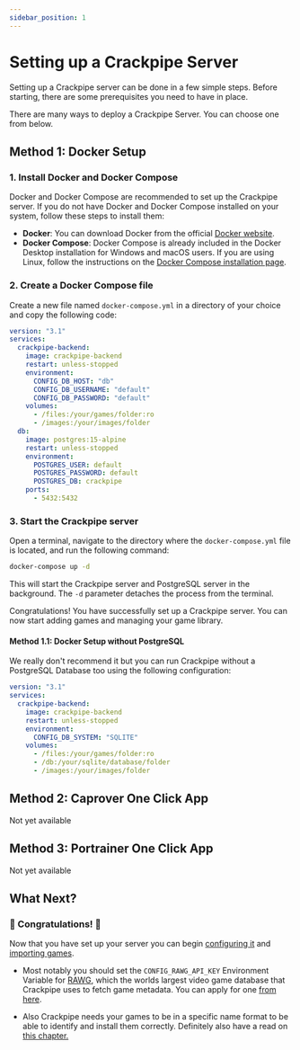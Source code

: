 ```yaml
---
sidebar_position: 1
---
```


# Setting up a Crackpipe Server

Setting up a Crackpipe server can be done in a few simple steps. Before starting, there are some prerequisites you need to have in place.

There are many ways to deploy a Crackpipe Server. You can choose one from below.

## Method 1: Docker Setup

### 1. Install Docker and Docker Compose

Docker and Docker Compose are recommended to set up the Crackpipe server. If you do not have Docker and Docker Compose installed on your system, follow these steps to install them:

- **Docker**: You can download Docker from the official [Docker website](https://www.docker.com/get-started).
- **Docker Compose**: Docker Compose is already included in the Docker Desktop installation for Windows and macOS users. If you are using Linux, follow the instructions on the [Docker Compose installation page](https://docs.docker.com/compose/install/).

### 2. Create a Docker Compose file

Create a new file named `docker-compose.yml` in a directory of your choice and copy the following code:

```yaml
version: "3.1"
services:
  crackpipe-backend:
    image: crackpipe-backend
    restart: unless-stopped
    environment:
      CONFIG_DB_HOST: "db"
      CONFIG_DB_USERNAME: "default"
      CONFIG_DB_PASSWORD: "default"
    volumes:
      - /files:/your/games/folder:ro
      - /images:/your/images/folder
  db:
    image: postgres:15-alpine
    restart: unless-stopped
    environment:
      POSTGRES_USER: default
      POSTGRES_PASSWORD: default
      POSTGRES_DB: crackpipe
    ports:
      - 5432:5432
```

### 3. Start the Crackpipe server

Open a terminal, navigate to the directory where the `docker-compose.yml` file is located, and run the following command:

```bash
docker-compose up -d
```

This will start the Crackpipe server and PostgreSQL server in the background. The `-d` parameter detaches the process from the terminal.

Congratulations! You have successfully set up a Crackpipe server. You can now start adding games and managing your game library.

#### Method 1.1: Docker Setup without PostgreSQL

We really don't recommend it but you can run Crackpipe without a PostgreSQL Database too using the following configuration:

```yaml
version: "3.1"
services:
  crackpipe-backend:
    image: crackpipe-backend
    restart: unless-stopped
    environment:
      CONFIG_DB_SYSTEM: "SQLITE"
    volumes:
      - /files:/your/games/folder:ro
      - /db:/your/sqlite/database/folder
      - /images:/your/images/folder
```

## Method 2: Caprover One Click App

Not yet available

## Method 3: Portrainer One Click App

Not yet available

## What Next?

### 🥳 Congratulations! 🥳

Now that you have set up your server you can begin [configuring it](configuration.md) and [importing games](adding-games.md).

- Most notably you should set the `CONFIG_RAWG_API_KEY` Environment Variable for [RAWG](https://rawg.io/), which the worlds largest video game database that Crackpipe uses to fetch game metadata. You can apply for one [from here](https://rawg.io/login/?forward=developer).

- Also Crackpipe needs your games to be in a specific name format to be able to identify and install them correctly. Definitely also have a read on [this chapter.](structure.md)
